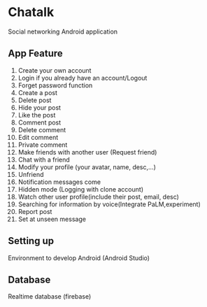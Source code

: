 # Chatalk
Social networking Android application
## App Feature
  1.  Create your own account
  2.  Login if you already have an account/Logout
  3.  Forget password function
  4.  Create a post
  5.  Delete post
  6.  Hide your post
  7.  Like the post
  8.  Comment post
  9.  Delete comment
  10.  Edit comment
  11.  Private comment
  12.  Make friends with another user (Request friend)
  13.  Chat with a friend
  14.  Modify your profile (your avatar, name, desc,...)
  15.  Unfriend
  16.  Notification messages come
  17.  Hidden mode (Logging with clone account)
  18.  Watch other user profile(include their post, email, desc)
  19.  Searching for information by voice(Integrate PaLM,experiment)
  20.  Report post
  21.  Set at unseen message
## Setting up
  Environment to develop Android (Android Studio)
## Database
  Realtime database (firebase)




